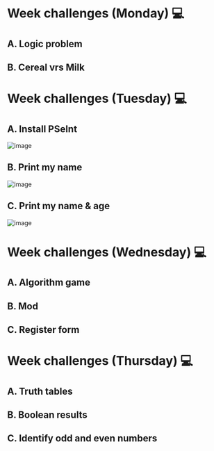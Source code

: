 # Week challenges (Monday) 💻

## A. Logic problem
## B. Cereal vrs Milk

# Week challenges (Tuesday) 💻
## A. Install PSeInt
![image](https://user-images.githubusercontent.com/115180055/232246700-792e6a37-a4b1-4743-9b61-d8ebfe41429c.png)
## B. Print my name
![image](https://user-images.githubusercontent.com/115180055/232246665-fe4409cb-138c-4855-bb52-95e0bcd36ebe.png)
## C. Print my name & age
![image](https://user-images.githubusercontent.com/115180055/232246794-26d72f67-ed9f-4954-9ed8-bc8ef1f14447.png)

# Week challenges (Wednesday) 💻

## A. Algorithm game
## B. Mod
## C. Register form

# Week challenges (Thursday) 💻

## A. Truth tables
## B. Boolean results
## C. Identify odd and even numbers
